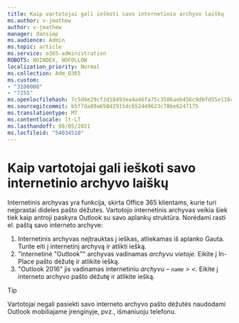 ```yaml
---
title: Kaip vartotojai gali ieškoti savo internetinio archyvo laiškų
ms.author: v-jmathew
author: v-jmathew
manager: dansimp
ms.audience: Admin
ms.topic: article
ms.service: o365-administration
ROBOTS: NOINDEX, NOFOLLOW
localization_priority: Normal
ms.collection: Adm_O365
ms.custom:
- "3100008"
- "7255"
ms.openlocfilehash: 7c5d4e29cf3d18493ea4a46fa75c3586aeb456c9dbfd55e116caa67b6cd11202
ms.sourcegitcommit: b5f7da89a650d2915dc652449623c78be6247175
ms.translationtype: MT
ms.contentlocale: lt-LT
ms.lasthandoff: 08/05/2021
ms.locfileid: "54034510"
---
```

# <a name="how-users-can-search-their-online-archive-for-messages"></a>Kaip vartotojai gali ieškoti savo internetinio archyvo laiškų

Internetinis archyvas yra funkcija, skirta Office 365 klientams, kurie turi neįprastai dideles pašto dėžutes. Vartotojo internetinis archyvas veikia šiek tiek kaip antroji paskyra Outlook su savo aplankų struktūra. Norėdami rasti el. paštą savo interneto archyve:

1. Internetinis archyvas neįtrauktas į ieškas, atliekamas iš aplanko Gauta. Turite eiti į internetinį archyvą ir atlikti iešką.
2. "internetinė "Outlook"" archyvas vadinamas *archyvu vietoje.* Eikite į In-Place pašto dėžutę ir atlikite iešką.
3. "Outlook 2016" jis vadinamas internetiniu *archyvu – `name` > <*. Eikite į interneto archyvo pašto dėžutę ir atlikite iešką.

> [!TIP]
> Vartotojai negali pasiekti savo interneto archyvo pašto dėžutės naudodami Outlook mobiliajame įrenginyje, pvz., išmaniuoju telefonu.
